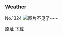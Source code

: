 ### Weather
No.1324
![图片不见了~~~](https://imgs.xkcd.com/comics/weather.png)

[原址](https://xkcd.com//1324) [下载](https://imgs.xkcd.com/comics/weather.png)

